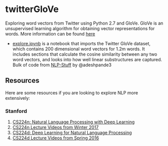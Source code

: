 # twitterGloVe
Exploring word vectors from Twitter using Python 2.7 and GloVe. GloVe is an unsupervised learning algorithm for obtaining vector representations for words. More information can be found [here](http://nlp.stanford.edu/projects/glove/)

* [explore.ipynb](explore.ipynb) is a notebook that imports the Twitter GloVe dataset, which contains 200 dimensional word vectors for 1.2m words. It includes sections that calculate the cosine similarity between any two word vectors, and looks into how well linear substructures are captured. Bulk of code from [NLP-Stuff](https://github.com/adeshpande3/NLP-Stuff) by @adeshpande3

## Resources
Here are some resources if you are looking to explore NLP more extensively:

### Stanford
1. [CS224n: Natural Language Processing with Deep Learning](http://web.stanford.edu/class/cs224n/)
2. [CS224n Lecture Videos from Winter 2017](https://www.youtube.com/playlist?list=PL3FW7Lu3i5Jsnh1rnUwq_TcylNr7EkRe6)
3. [CS224d: Deep Learning for Natural Language Processing](http://cs224d.stanford.edu/)
3. [CS224d Lecture Videos from Spring 2016](https://www.youtube.com/playlist?list=PLmImxx8Char9Ig0ZHSyTqGsdhb9weEGam)
